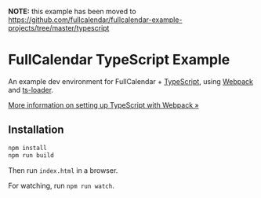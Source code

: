 
**NOTE:** this example has been moved to https://github.com/fullcalendar/fullcalendar-example-projects/tree/master/typescript

# FullCalendar TypeScript Example

An example dev environment for FullCalendar + [TypeScript],
using [Webpack] and [ts-loader].

[More information on setting up TypeScript with Webpack &raquo;](https://www.typescriptlang.org/docs/handbook/react-&-webpack.html)


## Installation

```sh
npm install
npm run build
```

Then run `index.html` in a browser.

For watching, run `npm run watch`.


[TypeScript]: https://www.typescriptlang.org/
[Webpack]: https://webpack.js.org/
[ts-loader]: https://github.com/TypeStrong/ts-loader
